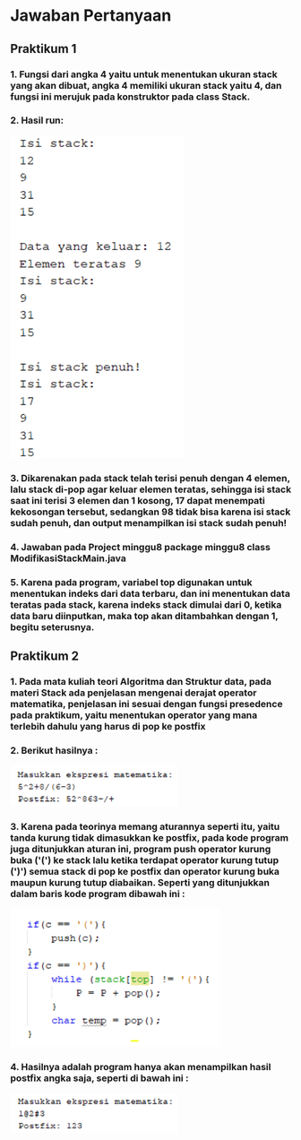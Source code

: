 
# Jawaban Pertanyaan

## Praktikum 1

### 1. Fungsi dari angka 4 yaitu untuk menentukan ukuran stack yang akan dibuat, angka 4 memiliki ukuran stack yaitu 4, dan fungsi ini merujuk pada konstruktor pada class Stack.

### 2. Hasil run:
<img src = a.png>

### 3. Dikarenakan pada stack telah terisi penuh dengan 4 elemen, lalu stack di-pop agar keluar elemen teratas, sehingga isi stack saat ini terisi 3 elemen dan 1 kosong, 17 dapat menempati kekosongan tersebut, sedangkan 98 tidak bisa karena isi stack sudah penuh, dan output menampilkan isi stack sudah penuh!

### 4. Jawaban pada Project minggu8 package minggu8 class ModifikasiStackMain.java

### 5. Karena pada program, variabel top digunakan untuk menentukan indeks dari data terbaru, dan ini menentukan data teratas pada stack, karena indeks stack dimulai dari 0, ketika data baru diinputkan, maka top akan ditambahkan dengan 1, begitu seterusnya.

## Praktikum 2
### 1. Pada mata kuliah teori Algoritma dan Struktur data, pada materi Stack ada penjelasan mengenai derajat operator matematika, penjelasan ini sesuai dengan fungsi presedence pada praktikum, yaitu menentukan operator yang mana terlebih dahulu yang harus di pop ke postfix

### 2. Berikut hasilnya :
<img src = b.png>

### 3. Karena pada teorinya memang aturannya seperti itu, yaitu tanda kurung tidak dimasukkan ke postfix, pada kode program juga ditunjukkan aturan ini, program push operator kurung buka ('(') ke stack lalu ketika terdapat operator kurung tutup (')') semua stack di pop ke postfix dan operator kurung buka maupun kurung tutup diabaikan. Seperti yang ditunjukkan dalam  baris kode program dibawah ini :
<img src = c.png>

### 4. Hasilnya adalah program hanya akan menampilkan hasil postfix angka saja, seperti di bawah ini :
<img src = d.png>